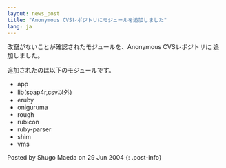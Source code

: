 ```yaml
---
layout: news_post
title: "Anonymous CVSレポジトリにモジュールを追加しました"
lang: ja
---
```


改竄がないことが確認されたモジュールを、Anonymous CVSレポジトリに 追加しました。

追加されたのは以下のモジュールです。

* app
* lib(soap4r,csv以外)
* eruby
* oniguruma
* rough
* rubicon
* ruby-parser
* shim
* vms

Posted by Shugo Maeda on 29 Jun 2004
{: .post-info}

